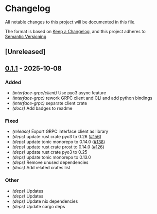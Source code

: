 # Changelog

All notable changes to this project will be documented in this file.

The format is based on [Keep a Changelog](https://keepachangelog.com/en/1.0.0/),
and this project adheres to [Semantic Versioning](https://semver.org/spec/v2.0.0.html).

## [Unreleased]

## [0.1.1](https://github.com/fooker/photonic/compare/photonic-interface-grpc-v0.1.0...photonic-interface-grpc-v0.1.1) - 2025-10-08

### Added

- *(interface-grpc/client)* Use pyo3 async feature
- *(interface-grpc)* rework GRPC client and CLI and add python bindings
- *(interface-grpc)* separate client crate
- *(docs)* Add badges to readme

### Fixed

- *(release)* Export GRPC interface client as library
- *(deps)* update rust crate pyo3 to 0.26 ([#156](https://github.com/fooker/photonic/pull/156))
- *(deps)* update tonic monorepo to 0.14.0 ([#138](https://github.com/fooker/photonic/pull/138))
- *(deps)* update rust crate prost to 0.14.0 ([#126](https://github.com/fooker/photonic/pull/126))
- *(deps)* update rust crate pyo3 to 0.25
- *(deps)* update tonic monorepo to 0.13.0
- *(deps)* Remove unused dependencies
- *(docs)* Add related crates list

### Other

- *(deps)* Updates
- *(deps)* Updates
- *(deps)* Update nix dependencies
- *(deps)* Update cargo deps

